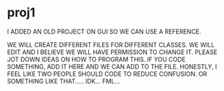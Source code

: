 # proj1
I ADDED AN OLD PROJECT ON GUI SO WE CAN USE A REFERENCE.


WE WILL CREATE DIFFERENT FILES FOR DIFFERENT CLASSES. WE WILL EDIT AND I BELIEVE WE WILL HAVE PERMISSION TO CHANGE IT. PLEASE JOT DOWN IDEAS ON HOW TO PROGRAM THIS. IF YOU CODE SOMETHING, ADD IT HERE AND WE CAN ADD TO THE FILE. HONESTLY, I FEEL LIKE TWO PEOPLE SHOULD CODE TO REDUCE CONFUSION. OR SOMETHING LIKE THAT..... IDK... FML...
